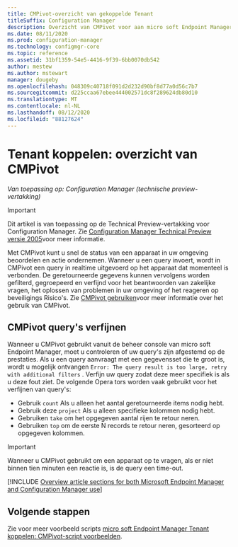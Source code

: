 ```yaml
---
title: CMPivot-overzicht van gekoppelde Tenant
titleSuffix: Configuration Manager
description: Overzicht van CMPivot voor aan micro soft Endpoint Manager gekoppelde apparaten.
ms.date: 08/11/2020
ms.prod: configuration-manager
ms.technology: configmgr-core
ms.topic: reference
ms.assetid: 31bf1359-54e5-4416-9f39-6bb0070db542
author: mestew
ms.author: mstewart
manager: dougeby
ms.openlocfilehash: 048309c40718f091d2d232d90bf8d77a0d56c7b7
ms.sourcegitcommit: d225ccaa67ebee444002571dc8f289624db80d10
ms.translationtype: MT
ms.contentlocale: nl-NL
ms.lasthandoff: 08/12/2020
ms.locfileid: "88127624"
---
```

# <a name="tenant-attach-cmpivot-overview"></a>Tenant koppelen: overzicht van CMPivot

*Van toepassing op: Configuration Manager (technische preview-vertakking)*

> [!Important]
> Dit artikel is van toepassing op de Technical Preview-vertakking voor Configuration Manager. Zie [Configuration Manager Technical Preview versie 2005](../core/get-started/2020/technical-preview-2005.md#bkmk_cmpivot)voor meer informatie.

Met CMPivot kunt u snel de status van een apparaat in uw omgeving beoordelen en actie ondernemen. Wanneer u een query invoert, wordt in CMPivot een query in realtime uitgevoerd op het apparaat dat momenteel is verbonden. De geretourneerde gegevens kunnen vervolgens worden gefilterd, gegroepeerd en verfijnd voor het beantwoorden van zakelijke vragen, het oplossen van problemen in uw omgeving of het reageren op beveiligings Risico's. Zie [CMPivot gebruiken](../core/servers/manage/cmpivot.md)voor meer informatie over het gebruik van CMPivot.

## <a name="refine-cmpivot-queries"></a><a name="bkmk_refine"></a>CMPivot query's verfijnen

Wanneer u CMPivot gebruikt vanuit de beheer console van micro soft Endpoint Manager, moet u controleren of uw query's zijn afgestemd op de prestaties. Als u een query aanvraagt met een gegevensset die te groot is, wordt u mogelijk ontvangen `Error: The query result is too large, retry with additional filters` . Verfijn uw query zodat deze meer specifiek is als u deze fout ziet. De volgende Opera tors worden vaak gebruikt voor het verfijnen van query's:

- Gebruik `count` Als u alleen het aantal geretourneerde items nodig hebt.
- Gebruik deze `project` Als u alleen specifieke kolommen nodig hebt.
- Gebruiken `take` om het opgegeven aantal rijen te retour neren.
- Gebruiken `top` om de eerste N records te retour neren, gesorteerd op opgegeven kolommen.

> [!Important]
> Wanneer u CMPivot gebruikt om een apparaat op te vragen, als er niet binnen tien minuten een reactie is, is de query een time-out. <!--7802754-->


[!INCLUDE [Overview article sections for both Microsoft Endpoint Manager and Configuration Manager use](../core/servers/manage/includes/cmpivot-overview-shared.md)]

## <a name="next-steps"></a>Volgende stappen

Zie voor meer voorbeeld scripts [micro soft Endpoint Manager Tenant koppelen: CMPivot-script voorbeelden](cmpivot-samples-attached.md).
